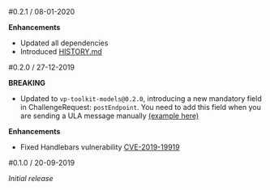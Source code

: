 #0.2.1 / 08-01-2020

**Enhancements**
- Updated all dependencies
- Introduced [HISTORY.md](HISTORY.md)

#0.2.0 / 27-12-2019

**BREAKING**
- Updated to `vp-toolkit-models@0.2.0`, introducing a new mandatory field in ChallengeRequest: `postEndpoint`. You need to add this field when you are sending a ULA message manually [(example here)](https://github.com/rabobank-blockchain/ula-vp-controller#manually)

**Enhancements**
- Fixed Handlebars vulnerability [CVE-2019-19919](https://github.com/advisories/GHSA-w457-6q6x-cgp9)

#0.1.0 / 20-09-2019

*Initial release*
